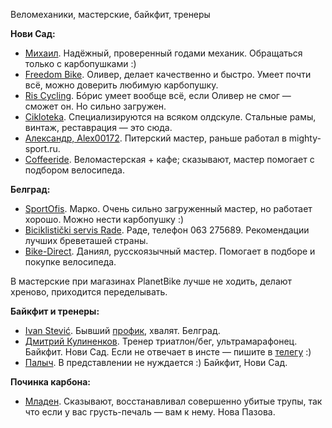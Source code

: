 Веломеханики, мастерские, байкфит, тренеры

**Нови Сад:**
- [Михаил](https://t.me/mbajev). Надёжный, проверенный годами механик. Обращаться только с карбопушками :)
- [Freedom Bike](https://goo.gl/maps/tNvxKc11XUfpc4jL6). Оливер, делает качественно и быстро. Умеет почти всё, можно доверить любимую карбопушку.
- [Ris Cycling](https://goo.gl/maps/Rwfpez9zcDdzMy5VA). Бóрис умеет вообще всё, если Оливер не смог — сможет он. Но сильно загружен.
- [Cikloteka](https://goo.gl/maps/RNBCBmKFiv6KkSRt7). Специализируются на всяком олдскуле. Стальные рамы, винтаж, реставрация — это сюда.
- [Александр, Alex00172](https://t.me/Alex00172). Питерский мастер, раньше работал в mighty-sport.ru.
- [Coffeeride](https://maps.app.goo.gl/rWQSRp6NhGXoB6ZC7). Веломастерская + кафе; сказывают, мастер помогает с подбором велосипеда.

**Белград:**
- [SportOfis](https://goo.gl/maps/MnEJgi183oU7jEo98). Марко. Очень сильно загруженный мастер, но работает хорошо. Можно нести карбопушку :)
- [Biciklistički servis Rade](https://goo.gl/maps/k8p7CvGG5NV2BJHB7). Раде, телефон 063 275689. Рекомендации лучших бреветашей страны.
- [Bike-Direct](https://maps.app.goo.gl/hFAAfBQKaL4ZkzSeA). Даниял, русскоязычный мастер. Помогает в подборе и покупке велосипеда.

В мастерские при магазинах PlanetBike лучше не ходить, делают хреново, приходится переделывать.

**Байкфит и тренеры:**
- [Ivan Stević](https://www.instagram.com/stevic_bike_solutions/). Бывший [профик](http://autobus.cyclingnews.com/riders/2005/interviews/?id=ivan_stevic05), хвалят. Белград.
- [Дмитрий Кулиненков](http://www.instagram.com/dkulinenkov_coach). Тренер триатлон/бег, ультрамарафонец. Байкфит. Нови Сад. Если не отвечает в инсте — пишите в [телегу](https://t.me/dkulinenkov) :)
- [Палыч](https://t.me/antoniopavlovich). В представлении не нуждается :) Байкфит, Нови Сад.

**Починка карбона:**
- [Младен](https://www.instagram.com/restauracija_carbon_ramova_). Сказывают, восстанавливал совершенно убитые трупы, так что если у вас грусть-печаль — вам к нему. Нова Пазова.
